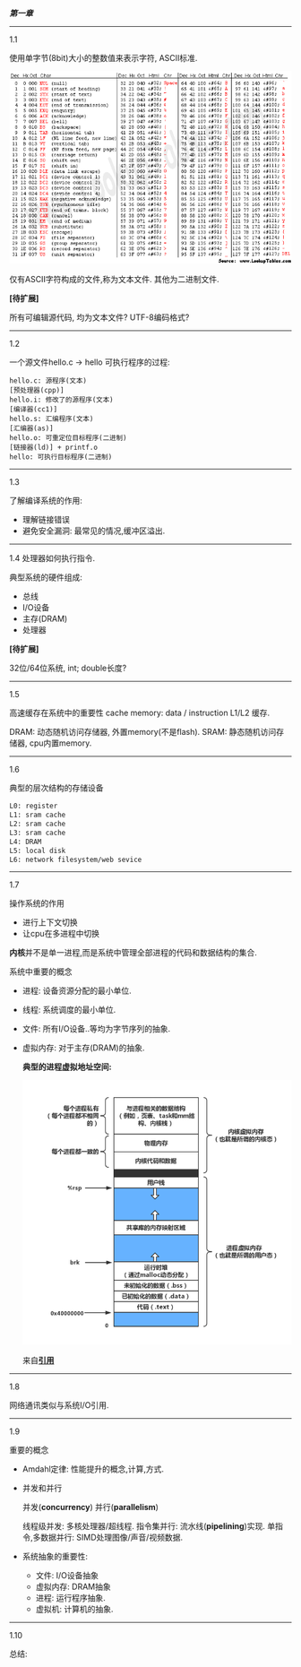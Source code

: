 ***第一章***

-----
1.1

使用单字节(8bit)大小的整数值来表示字符, ASCII标准.

![ascii](https://github.com/bluefalconjun/computersystems/blob/master/refs/asciifull.gif)

仅有ASCII字符构成的文件,称为文本文件.
其他为二进制文件.

**[待扩展]**

所有可编辑源代码, 均为文本文件?
UTF-8编码格式? 

-----
1.2

一个源文件hello.c -> hello 可执行程序的过程:

    hello.c: 源程序(文本)
    [预处理器(cpp)]
    hello.i: 修改了的源程序(文本)
    [编译器(cc1)]
    hello.s: 汇编程序(文本)
    [汇编器(as)]
    hello.o: 可重定位目标程序(二进制)
    [链接器(ld)] + printf.o
    hello: 可执行目标程序(二进制)

-----
1.3

了解编译系统的作用:

- 理解链接错误
- 避免安全漏洞: 最常见的情况,缓冲区溢出.

-----
1.4
处理器如何执行指令.

典型系统的硬件组成:

- 总线
- I/O设备
- 主存(DRAM)
- 处理器

**[待扩展]**

32位/64位系统, int; double长度?

-----
1.5

高速缓存在系统中的重要性
cache memory: data / instruction
L1/L2 缓存.

DRAM: 动态随机访问存储器, 外置memory(不是flash).
SRAM: 静态随机访问存储器, cpu内置memory.

-----
1.6

典型的层次结构的存储设备

    L0: register
    L1: sram cache
    L2: sram cache
    L3: sram cache
    L4: DRAM
    L5: local disk
    L6: network filesystem/web sevice

-----
1.7

操作系统的作用

- 进行上下文切换
- 让cpu在多进程中切换

**内核**并不是单一进程,而是系统中管理全部进程的代码和数据结构的集合.

系统中重要的概念

- 进程: 设备资源分配的最小单位.
- 线程: 系统调度的最小单位.
- 文件: 所有I/O设备..等均为字节序列的抽象.
- 虚拟内存: 对于主存(DRAM)的抽象.
  
    **典型的进程虚拟地址空间:**

    ![process](https://github.com/bluefalconjun/computersystems/blob/master/refs/processvirutalmem.jpg)

    来自[**引用**](https://sylvanassun.github.io/2017/10/29/2017-10-29-virtual_memory/)

-----
1.8

网络通讯类似与系统I/O引用.

-----
1.9

重要的概念

- Amdahl定律: 性能提升的概念,计算,方式.
- 并发和并行

    并发(**concurrency**) 
    并行(**parallelism**)

    线程级并发:         多核处理器/超线程.
    指令集并行:         流水线(**pipelining**)实现.
    单指令,多数据并行:   SIMD处理图像/声音/视频数据.

- 系统抽象的重要性:
  
  - 文件:       I/O设备抽象
  - 虚拟内存:   DRAM抽象
  - 进程:       运行程序抽象.
  - 虚拟机:     计算机的抽象.

-----
1.10

总结:
    


